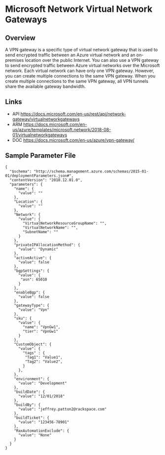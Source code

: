 # Microsoft Network Virtual Network Gateways

## Overview
A VPN gateway is a specific type of virtual network gateway that is used to send encrypted traffic between an Azure virtual network and an on-premises location over the public Internet. You can also use a VPN gateway to send encrypted traffic between Azure virtual networks over the Microsoft network. Each virtual network can have only one VPN gateway. However, you can create multiple connections to the same VPN gateway. When you create multiple connections to the same VPN gateway, all VPN tunnels share the available gateway bandwidth.

## Links
- API https://docs.microsoft.com/en-us/rest/api/network-gateway/virtualnetworkgateways
- ARM https://docs.microsoft.com/en-us/azure/templates/microsoft.network/2018-08-01/virtualnetworkgateways
- DOC https://docs.microsoft.com/en-us/azure/vpn-gateway/

## Sample Parameter File
```
{
  "$schema": "http://schema.management.azure.com/schemas/2015-01-01/deploymentParameters.json#",
  "contentVersion": "2018.12.01.0",
  "parameters": {
    "name": {
      "value": ""
    },
    "Location": {
      "value": ""
    },
    "Network": {
      "value": {
        "VirtualNetworkResourceGroupName": "",
        "VirtualNetworkName": "",
        "SubnetName": ""
      }
    },
    "privateIPAllocationMethod": {
      "value": "Dynamic"
    },
    "activeActive": {
      "value": false
    },
    "bgpSettings": {
      "value": {
       "asn": 65010
      }
    },
    "enableBgp": {
      "value": false
    },
    "gatewayType": {
      "value": "Vpn"
    },
    "sku": {
      "value": {
        "name": "VpnGw1",
        "tier": "VpnGw1"
      }
    },
    "CustomObject": {
      "value": {
        "tags" : {
         "Tag1": "Value1",
         "Tag2": "Value2",
        }
      },
    },
    "environment": {
      "value": "Development"
    },
    "buildDate": {
      "value": "12/01/2018"
    },
    "buildBy": {
      "value": "jeffrey.patton2@rackspace.com"
    },
    "buildTicket": {
      "value": "123456-78901"
    },
    "RaxAutomationExclude": {
      "value": "None"
    }
  }
}
```